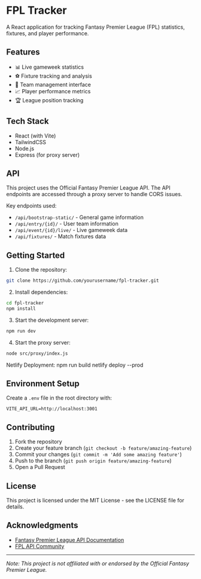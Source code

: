 # FPL Tracker

A React application for tracking Fantasy Premier League (FPL) statistics, fixtures, and player performance.

## Features

- 📊 Live gameweek statistics
- ⚽ Fixture tracking and analysis
- 👥 Team management interface
- 📈 Player performance metrics
- 🏆 League position tracking

## Tech Stack

- React (with Vite)
- TailwindCSS
- Node.js
- Express (for proxy server)

## API

This project uses the Official Fantasy Premier League API. The API endpoints are accessed through a proxy server to handle CORS issues.

Key endpoints used:
- `/api/bootstrap-static/` - General game information
- `/api/entry/{id}/` - User team information
- `/api/event/{id}/live/` - Live gameweek data
- `/api/fixtures/` - Match fixtures data

## Getting Started

1. Clone the repository:
```bash
git clone https://github.com/yourusername/fpl-tracker.git
```

2. Install dependencies:
```bash
cd fpl-tracker
npm install
```

3. Start the development server:
```bash
npm run dev
```

4. Start the proxy server:
```bash
node src/proxy/index.js
```

Netlify Deployment:
npm run build
netlify deploy --prod

## Environment Setup

Create a `.env` file in the root directory with:
```env
VITE_API_URL=http://localhost:3001
```

## Contributing

1. Fork the repository
2. Create your feature branch (`git checkout -b feature/amazing-feature`)
3. Commit your changes (`git commit -m 'Add some amazing feature'`)
4. Push to the branch (`git push origin feature/amazing-feature`)
5. Open a Pull Request

## License

This project is licensed under the MIT License - see the LICENSE file for details.

## Acknowledgments

- [Fantasy Premier League API Documentation](https://fantasy.premierleague.com/api)
- [FPL API Community](https://www.reddit.com/r/FantasyPL/wiki/api)

---
*Note: This project is not affiliated with or endorsed by the Official Fantasy Premier League.*


